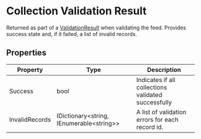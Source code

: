 # Collection Validation Result

Returned as part of a [ValidationResult](validation-result) when validating the feed. Provides success state and, if it failed, a list of invalid records.

## Properties

Property | Type | Description
------------ | ------------- | ------------- 
Success | bool | Indicates if all collections validated successfully
InvalidRecords | IDictionary\<string, IEnumerable\<string>> | A list of validation errors for each record id.

